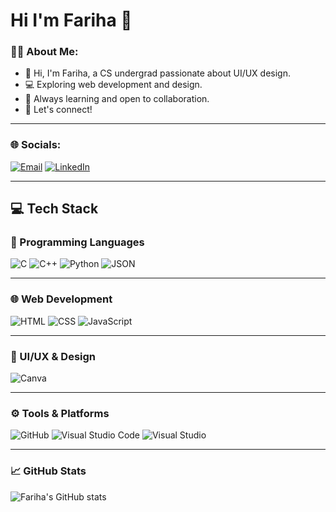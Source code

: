 # Hi I'm Fariha 👋

### 👩‍💻 About Me:
- 👋 Hi, I'm Fariha, a CS undergrad passionate about UI/UX design.
- 💻 Exploring web development and design.
- 🌱 Always learning and open to collaboration.
- 🤝 Let's connect!

---

### 🌐 Socials:
[![Email](https://img.shields.io/badge/Email-karimfariha30@gmail.com-blue?style=flat&logo=gmail)](mailto:karimfariha30@gmail.com)
[![LinkedIn](https://img.shields.io/badge/LinkedIn-Connect-blue?style=flat&logo=linkedin)](https://www.linkedin.com/in/fariha-karim)

---

## 💻 Tech Stack

### 🧠 Programming Languages
![C](https://img.shields.io/badge/C-00599C?style=for-the-badge&logo=c&logoColor=white)
![C++](https://img.shields.io/badge/C++-00599C?style=for-the-badge&logo=cplusplus&logoColor=white)
![Python](https://img.shields.io/badge/Python-00599C?style=for-the-badge&logo=python&logoColor=yellow)
![JSON](https://img.shields.io/badge/JSON-000000?style=for-the-badge&logo=json&logoColor=white)

---

### 🌐 Web Development
![HTML](https://img.shields.io/badge/HTML-E34F26?style=for-the-badge&logo=html5&logoColor=white)
![CSS](https://img.shields.io/badge/CSS-1572B6?style=for-the-badge&logo=css3&logoColor=white)
![JavaScript](https://img.shields.io/badge/JavaScript-F7DF1E?style=for-the-badge&logo=javascript&logoColor=black)

---

### 🎨 UI/UX & Design
![Canva](https://img.shields.io/badge/Canva-00C4CC?style=for-the-badge&logo=canva&logoColor=white)

---

### ⚙️ Tools & Platforms
![GitHub](https://img.shields.io/badge/GitHub-181717?style=for-the-badge&logo=github&logoColor=white)
![Visual Studio Code](https://img.shields.io/badge/VS%20Code-007ACC?style=for-the-badge&logo=visual-studio-code&logoColor=white)
![Visual Studio](https://img.shields.io/badge/Visual%20Studio-5C2D91?style=for-the-badge&logo=visual-studio&logoColor=white)

---

### 📈 GitHub Stats

![Fariha's GitHub stats](https://github-readme-stats.vercel.app/api?username=farihakarim&show_icons=true&theme=tokyonight)
